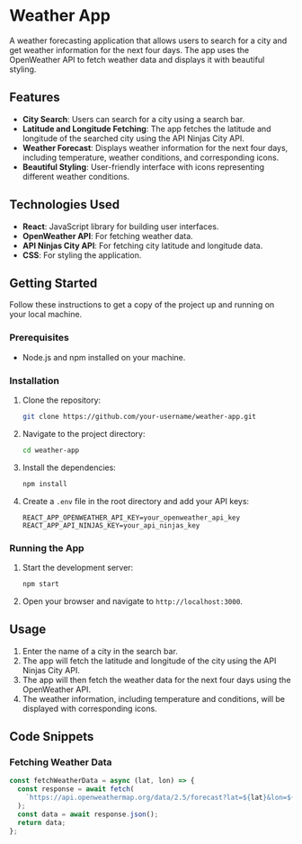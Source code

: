 # Weather App

A weather forecasting application that allows users to search for a city and get weather information for the next four days. The app uses the OpenWeather API to fetch weather data and displays it with beautiful styling.

## Features

- **City Search**: Users can search for a city using a search bar.
- **Latitude and Longitude Fetching**: The app fetches the latitude and longitude of the searched city using the API Ninjas City API.
- **Weather Forecast**: Displays weather information for the next four days, including temperature, weather conditions, and corresponding icons.
- **Beautiful Styling**: User-friendly interface with icons representing different weather conditions.

## Technologies Used

- **React**: JavaScript library for building user interfaces.
- **OpenWeather API**: For fetching weather data.
- **API Ninjas City API**: For fetching city latitude and longitude data.
- **CSS**: For styling the application.

## Getting Started

Follow these instructions to get a copy of the project up and running on your local machine.

### Prerequisites

- Node.js and npm installed on your machine.

### Installation

1. Clone the repository:
    ```bash
    git clone https://github.com/your-username/weather-app.git
    ```

2. Navigate to the project directory:
    ```bash
    cd weather-app
    ```

3. Install the dependencies:
    ```bash
    npm install
    ```

4. Create a `.env` file in the root directory and add your API keys:
    ```env
    REACT_APP_OPENWEATHER_API_KEY=your_openweather_api_key
    REACT_APP_API_NINJAS_KEY=your_api_ninjas_key
    ```

### Running the App

1. Start the development server:
    ```bash
    npm start
    ```

2. Open your browser and navigate to `http://localhost:3000`.


## Usage

1. Enter the name of a city in the search bar.
2. The app will fetch the latitude and longitude of the city using the API Ninjas City API.
3. The app will then fetch the weather data for the next four days using the OpenWeather API.
4. The weather information, including temperature and conditions, will be displayed with corresponding icons.

## Code Snippets

### Fetching Weather Data

```javascript
const fetchWeatherData = async (lat, lon) => {
  const response = await fetch(
    `https://api.openweathermap.org/data/2.5/forecast?lat=${lat}&lon=${lon}&appid=${process.env.REACT_APP_OPENWEATHER_API_KEY}`
  );
  const data = await response.json();
  return data;
};
```
